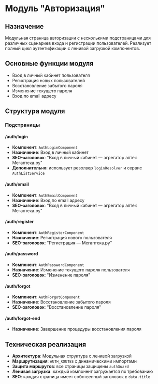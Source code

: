 # Модуль "Авторизация"

## Назначение
Модульная страница авторизации с несколькими подстраницами для различных сценариев входа и регистрации пользователей. Реализует полный цикл аутентификации с ленивой загрузкой компонентов.

## Основные функции модуля
- Вход в личный кабинет пользователя
- Регистрация новых пользователей
- Восстановление забытого пароля
- Изменение текущего пароля
- Вход по email адресу

## Структура модуля

### Подстраницы

#### /auth/login
- **Компонент**: `AuthLoginComponent`
- **Назначение**: Вход в личный кабинет
- **SEO-заголовок**: "Вход в личный кабинет — агрегатор аптек Мегаптека.ру"
- **Дополнительно**: использует резолвер `loginResolver` и сервис `AuthListService`

#### /auth/email  
- **Компонент**: `AuthEmailComponent`
- **Назначение**: Вход по email адресу
- **SEO-заголовок**: "Вход в личный кабинет — агрегатор аптек Мегаптека.ру"

#### /auth/register
- **Компонент**: `AuthRegisterComponent`
- **Назначение**: Регистрация нового пользователя
- **SEO-заголовок**: "Регистрация — Мегаптека.ру"

#### /auth/password
- **Компонент**: `AuthPasswordComponent`
- **Назначение**: Изменение текущего пароля пользователя
- **SEO-заголовок**: "Изменение пароля"

#### /auth/forgot
- **Компонент**: `AuthForgotComponent`
- **Назначение**: Восстановление забытого пароля
- **SEO-заголовок**: "Восстановление пароля"

#### /auth/forgot-end
- **Назначение**: Завершение процедуры восстановления пароля

## Техническая реализация
- **Архитектура**: Модульная структура с ленивой загрузкой
- **Маршрутизация**: `AUTH_ROUTES` с динамическими импортами
- **Защита маршрутов**: все страницы защищены `authGuard`
- **Ленивая загрузка**: каждый компонент загружается по требованию
- **SEO**: каждая страница имеет собственный заголовок в `data.title`
